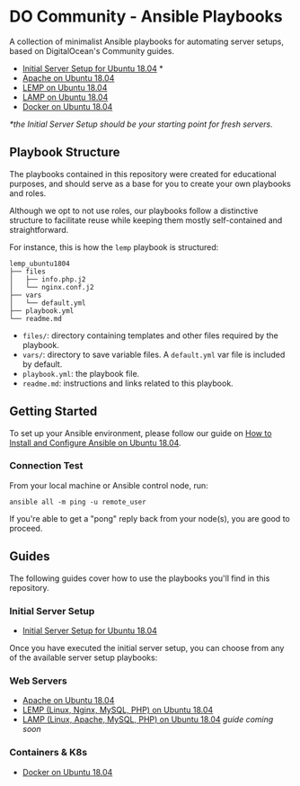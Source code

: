 # DO Community - Ansible Playbooks

A collection of minimalist Ansible playbooks for automating server setups, based on DigitalOcean's Community guides.

- [Initial Server Setup for Ubuntu 18.04](https://github.com/do-community/ansible-playbooks/tree/master/setup_ubuntu1804) *
- [Apache on Ubuntu 18.04](https://github.com/do-community/ansible-playbooks/tree/master/apache_ubuntu1804)
- [LEMP on Ubuntu 18.04](https://github.com/do-community/ansible-playbooks/tree/master/lemp_ubuntu1804)
- [LAMP on Ubuntu 18.04](https://github.com/do-community/ansible-playbooks/tree/master/lamp_ubuntu1804)
- [Docker on Ubuntu 18.04](https://github.com/do-community/ansible-playbooks/tree/master/docker_ubuntu1804)

_\*the Initial Server Setup should be your starting point for fresh servers._

## Playbook Structure

The playbooks contained in this repository were created for educational purposes, and should serve as a base for you to create your own playbooks and roles.

Although we opt to not use roles, our playbooks follow a distinctive structure to facilitate reuse while keeping them mostly self-contained and straightforward.

For instance, this is how the `lemp` playbook is structured:

```
lemp_ubuntu1804
├── files
│   ├── info.php.j2
│   └── nginx.conf.j2
├── vars
│   └── default.yml
├── playbook.yml
└── readme.md
```


- `files/`: directory containing templates and other files required by the playbook.
- `vars/`: directory to save variable files. A `default.yml` var file is included by default.
- `playbook.yml`: the playbook file.
- `readme.md`: instructions and links related to this playbook.

## Getting Started

To set up your Ansible environment, please follow our guide on [How to Install and Configure Ansible on Ubuntu 18.04](https://www.digitalocean.com/community/tutorials/how-to-install-and-configure-ansible-on-ubuntu-18-04).

### Connection Test

From your local machine or Ansible control node, run:

```command
ansible all -m ping -u remote_user
```

If you're able to get a "pong" reply back from your node(s), you are good to proceed.

## Guides

The following guides cover how to use the playbooks you'll find in this repository.

### Initial Server Setup

- [Initial Server Setup for Ubuntu 18.04](https://www.digitalocean.com/community/tutorials/how-to-install-and-configure-ansible-on-ubuntu-18-04)

Once you have executed the initial server setup, you can choose from any of the available server setup playbooks:

### Web Servers
- [Apache on Ubuntu 18.04](https://www.digitalocean.com/community/tutorials/how-to-use-ansible-to-install-and-set-up-apache-on-ubuntu-18-04)
- [LEMP (Linux, Nginx, MySQL, PHP) on Ubuntu 18.04](https://www.digitalocean.com/community/tutorials/how-to-use-ansible-to-install-and-set-up-lemp-on-ubuntu-18-04)
- [LAMP (Linux, Apache, MySQL, PHP) on Ubuntu 18.04](#) *guide coming soon*

### Containers & K8s
- [Docker on Ubuntu 18.04](https://www.digitalocean.com/community/tutorials/how-to-use-ansible-to-install-and-set-up-docker-on-ubuntu-18-04)

